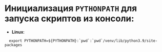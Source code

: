 

# Инициализация `PYTHONPATH` для запуска скриптов из консоли:


- **Linux**:
```shell
  export PYTHONPATH=${PYTHONPATH}:`pwd`:`pwd`/venv/lib/python3.9/site-packages
```